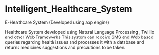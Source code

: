 # Intelligent_Healthcare_System
E-Healthcare System (Developed using app engine)

Healthcare System developed using Natural Language Processing , Twillio and other Web Frameworks
This system can receive SMS and Web based queries regarding health issues and processes it with a
database and returns medicines suggestions and precautions to be taken.

